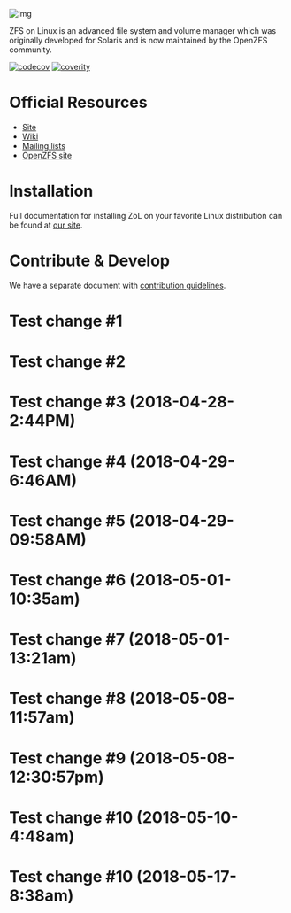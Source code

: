 ![img](http://zfsonlinux.org/images/zfs-linux.png)

ZFS on Linux is an advanced file system and volume manager which was originally
developed for Solaris and is now maintained by the OpenZFS community.

[![codecov](https://codecov.io/gh/zfsonlinux/zfs/branch/master/graph/badge.svg)](https://codecov.io/gh/zfsonlinux/zfs)
[![coverity](https://scan.coverity.com/projects/1973/badge.svg)](https://scan.coverity.com/projects/zfsonlinux-zfs)

# Official Resources
  * [Site](http://zfsonlinux.org)
  * [Wiki](https://github.com/zfsonlinux/zfs/wiki)
  * [Mailing lists](https://github.com/zfsonlinux/zfs/wiki/Mailing-Lists)
  * [OpenZFS site](http://open-zfs.org/)

# Installation
Full documentation for installing ZoL on your favorite Linux distribution can
be found at [our site](http://zfsonlinux.org/).

# Contribute & Develop
We have a separate document with [contribution guidelines](./.github/CONTRIBUTING.md).

# Test change #1
# Test change #2
# Test change #3 (2018-04-28-2:44PM)
# Test change #4 (2018-04-29-6:46AM)
# Test change #5 (2018-04-29-09:58AM)
# Test change #6 (2018-05-01-10:35am)
# Test change #7 (2018-05-01-13:21am)
# Test change #8 (2018-05-08-11:57am)
# Test change #9 (2018-05-08-12:30:57pm)
# Test change #10 (2018-05-10-4:48am)
# Test change #10 (2018-05-17-8:38am)
